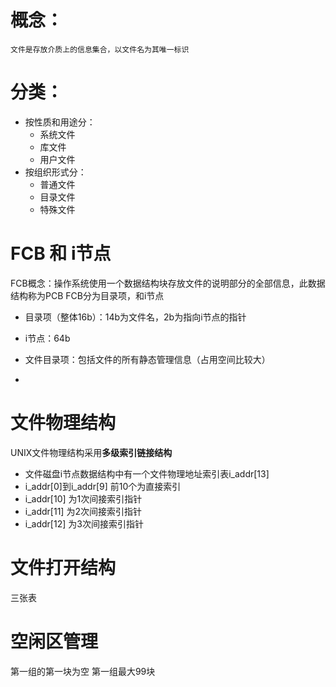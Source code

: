 # 概念：
    文件是存放介质上的信息集合，以文件名为其唯一标识
# 分类：
- 按性质和用途分：
    - 系统文件
    - 库文件
    - 用户文件
- 按组织形式分：
    - 普通文件
    - 目录文件
    - 特殊文件

# FCB 和 i节点
FCB概念：操作系统使用一个数据结构块存放文件的说明部分的全部信息，此数据结构称为PCB
FCB分为目录项，和i节点
- 目录项（整体16b）：14b为文件名，2b为指向i节点的指针
- i节点：64b

- 文件目录项：包括文件的所有静态管理信息（占用空间比较大）
- 

# 文件物理结构
UNIX文件物理结构采用**多级索引链接结构**
- 文件磁盘i节点数据结构中有一个文件物理地址索引表i_addr[13]
- i_addr[0]到i_addr[9] 前10个为直接索引
- i_addr[10] 为1次间接索引指针
- i_addr[11] 为2次间接索引指针
- i_addr[12] 为3次间接索引指针
# 文件打开结构
三张表
# 空闲区管理
第一组的第一块为空 第一组最大99块

  